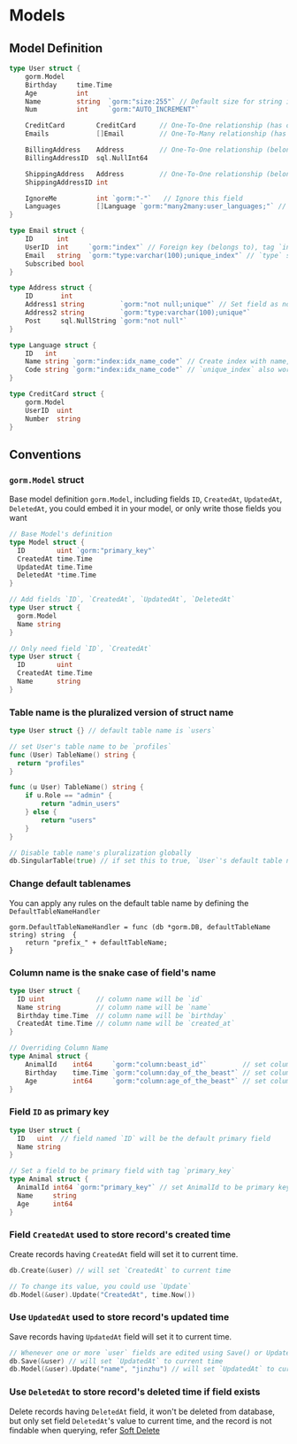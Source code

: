 # Models

<!-- toc -->

## Model Definition

```go
type User struct {
    gorm.Model
    Birthday     time.Time
    Age          int
    Name         string  `gorm:"size:255"` // Default size for string is 255, reset it with this tag
    Num          int     `gorm:"AUTO_INCREMENT"`

    CreditCard        CreditCard      // One-To-One relationship (has one - use CreditCard's UserID as foreign key)
    Emails            []Email         // One-To-Many relationship (has many - use Email's UserID as foreign key)

    BillingAddress    Address         // One-To-One relationship (belongs to - use BillingAddressID as foreign key)
    BillingAddressID  sql.NullInt64

    ShippingAddress   Address         // One-To-One relationship (belongs to - use ShippingAddressID as foreign key)
    ShippingAddressID int

    IgnoreMe          int `gorm:"-"`   // Ignore this field
    Languages         []Language `gorm:"many2many:user_languages;"` // Many-To-Many relationship, 'user_languages' is join table
}

type Email struct {
    ID      int
    UserID  int     `gorm:"index"` // Foreign key (belongs to), tag `index` will create index for this column
    Email   string  `gorm:"type:varchar(100);unique_index"` // `type` set sql type, `unique_index` will create unique index for this column
    Subscribed bool
}

type Address struct {
    ID       int
    Address1 string         `gorm:"not null;unique"` // Set field as not nullable and unique
    Address2 string         `gorm:"type:varchar(100);unique"`
    Post     sql.NullString `gorm:"not null"`
}

type Language struct {
    ID   int
    Name string `gorm:"index:idx_name_code"` // Create index with name, and will create combined index if find other fields defined same name
    Code string `gorm:"index:idx_name_code"` // `unique_index` also works
}

type CreditCard struct {
    gorm.Model
    UserID  uint
    Number  string
}
```

## Conventions

### `gorm.Model` struct

Base model definition `gorm.Model`, including fields `ID`, `CreatedAt`, `UpdatedAt`, `DeletedAt`, you could embed it in your model, or only write those fields you want

```go
// Base Model's definition
type Model struct {
  ID        uint `gorm:"primary_key"`
  CreatedAt time.Time
  UpdatedAt time.Time
  DeletedAt *time.Time
}

// Add fields `ID`, `CreatedAt`, `UpdatedAt`, `DeletedAt`
type User struct {
  gorm.Model
  Name string
}

// Only need field `ID`, `CreatedAt`
type User struct {
  ID        uint
  CreatedAt time.Time
  Name      string
}
```

### Table name is the pluralized version of struct name

```go
type User struct {} // default table name is `users`

// set User's table name to be `profiles`
func (User) TableName() string {
  return "profiles"
}

func (u User) TableName() string {
	if u.Role == "admin" {
		return "admin_users"
	} else {
		return "users"
	}
}

// Disable table name's pluralization globally
db.SingularTable(true) // if set this to true, `User`'s default table name will be `user`, table name setted with `TableName` won't be affected
```

### Change default tablenames

You can apply any rules on the default table name by defining the `DefaultTableNameHandler`

```
gorm.DefaultTableNameHandler = func (db *gorm.DB, defaultTableName string) string  {
	return "prefix_" + defaultTableName;
}
```

### Column name is the snake case of field's name

```go
type User struct {
  ID uint             // column name will be `id`
  Name string         // column name will be `name`
  Birthday time.Time  // column name will be `birthday`
  CreatedAt time.Time // column name will be `created_at`
}

// Overriding Column Name
type Animal struct {
	AnimalId    int64     `gorm:"column:beast_id"`         // set column name to `beast_id`
	Birthday    time.Time `gorm:"column:day_of_the_beast"` // set column name to `day_of_the_beast`
	Age         int64     `gorm:"column:age_of_the_beast"` // set column name to `age_of_the_beast`
}
```

### Field `ID` as primary key

```go
type User struct {
  ID   uint  // field named `ID` will be the default primary field
  Name string
}

// Set a field to be primary field with tag `primary_key`
type Animal struct {
  AnimalId int64 `gorm:"primary_key"` // set AnimalId to be primary key
  Name     string
  Age      int64
}
```

### Field `CreatedAt` used to store record's created time

Create records having `CreatedAt` field will set it to current time.

```go
db.Create(&user) // will set `CreatedAt` to current time

// To change its value, you could use `Update`
db.Model(&user).Update("CreatedAt", time.Now())
```

### Use `UpdatedAt` used to store record's updated time

Save records having `UpdatedAt` field will set it to current time.

```go
// Whenever one or more `user` fields are edited using Save() or Update(), `UpdatedAt` will be set to current time
db.Save(&user) // will set `UpdatedAt` to current time
db.Model(&user).Update("name", "jinzhu") // will set `UpdatedAt` to current time 
```

### Use `DeletedAt` to store record's deleted time if field exists

Delete records having `DeletedAt` field, it won't be deleted from database, but only set field `DeletedAt`'s value to current time, and the record is not findable when querying, refer [Soft Delete](crud.html#soft-delete)
